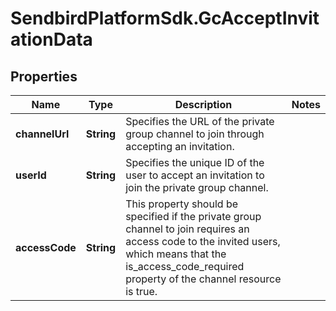 # SendbirdPlatformSdk.GcAcceptInvitationData

## Properties

Name | Type | Description | Notes
------------ | ------------- | ------------- | -------------
**channelUrl** | **String** | Specifies the URL of the private group channel to join through accepting an invitation. | 
**userId** | **String** | Specifies the unique ID of the user to accept an invitation to join the private group channel. | 
**accessCode** | **String** | This property should be specified if the private group channel to join requires an access code to the invited users, which means that the is_access_code_required property of the channel resource is true. | 


